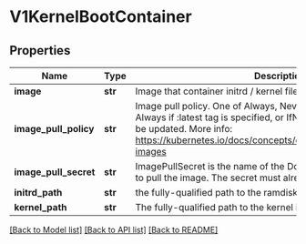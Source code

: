 # V1KernelBootContainer

## Properties
Name | Type | Description | Notes
------------ | ------------- | ------------- | -------------
**image** | **str** | Image that container initrd / kernel files. | 
**image_pull_policy** | **str** | Image pull policy. One of Always, Never, IfNotPresent. Defaults to Always if :latest tag is specified, or IfNotPresent otherwise. Cannot be updated. More info: https://kubernetes.io/docs/concepts/containers/images#updating-images | [optional] 
**image_pull_secret** | **str** | ImagePullSecret is the name of the Docker registry secret required to pull the image. The secret must already exist. | [optional] 
**initrd_path** | **str** | the fully-qualified path to the ramdisk image in the host OS | [optional] 
**kernel_path** | **str** | The fully-qualified path to the kernel image in the host OS | [optional] 

[[Back to Model list]](../README.md#documentation-for-models) [[Back to API list]](../README.md#documentation-for-api-endpoints) [[Back to README]](../README.md)


